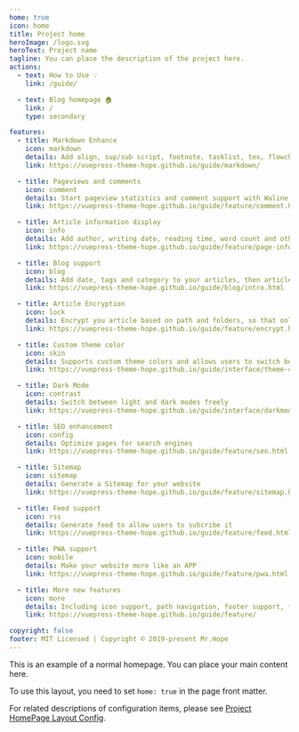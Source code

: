 ```yaml
---
home: true
icon: home
title: Project home
heroImage: /logo.svg
heroText: Project name
tagline: You can place the description of the project here.
actions:
  - text: How to Use 💡
    link: /guide/

  - text: Blog homepage 🏠
    link: /
    type: secondary

features:
  - title: Markdown Enhance
    icon: markdown
    details: Add align, sup/sub script, footnote, tasklist, tex, flowchart, diagram, mark and presentation support in markdown
    link: https://vuepress-theme-hope.github.io/guide/markdown/

  - title: Pageviews and comments
    icon: comment
    details: Start pageview statistics and comment support with Waline
    link: https://vuepress-theme-hope.github.io/guide/feature/comment.html

  - title: Article information display
    icon: info
    details: Add author, writing date, reading time, word count and other information to your article
    link: https://vuepress-theme-hope.github.io/guide/feature/page-info.html

  - title: Blog support
    icon: blog
    details: Add date, tags and category to your articles, then article, tag, category and timeline list will be auto generated
    link: https://vuepress-theme-hope.github.io/guide/blog/intro.html

  - title: Article Encryption
    icon: lock
    details: Encrypt you article based on path and folders, so that only the one you want could see them
    link: https://vuepress-theme-hope.github.io/guide/feature/encrypt.html

  - title: Custom theme color
    icon: skin
    details: Supports custom theme colors and allows users to switch between preset theme colors
    link: https://vuepress-theme-hope.github.io/guide/interface/theme-color.html

  - title: Dark Mode
    icon: contrast
    details: Switch between light and dark modes freely
    link: https://vuepress-theme-hope.github.io/guide/interface/darkmode.html

  - title: SEO enhancement
    icon: config
    details: Optimize pages for search engines
    link: https://vuepress-theme-hope.github.io/guide/feature/seo.html

  - title: Sitemap
    icon: sitemap
    details: Generate a Sitemap for your website
    link: https://vuepress-theme-hope.github.io/guide/feature/sitemap.html

  - title: Feed support
    icon: rss
    details: Generate feed to allow users to subcribe it
    link: https://vuepress-theme-hope.github.io/guide/feature/feed.html

  - title: PWA support
    icon: mobile
    details: Make your website more like an APP
    link: https://vuepress-theme-hope.github.io/guide/feature/pwa.html

  - title: More new features
    icon: more
    details: Including icon support, path navigation, footer support, fullscreen button, blog homepage, etc.
    link: https://vuepress-theme-hope.github.io/guide/feature/

copyright: false
footer: MIT Licensed | Copyright © 2019-present Mr.Hope
---
```


This is an example of a normal homepage. You can place your main content here.

To use this layout, you need to set `home: true` in the page front matter.

For related descriptions of configuration items, please see [Project HomePage Layout Config](https://vuepress-theme-hope.github.io/v2/guide/layout/home/).

